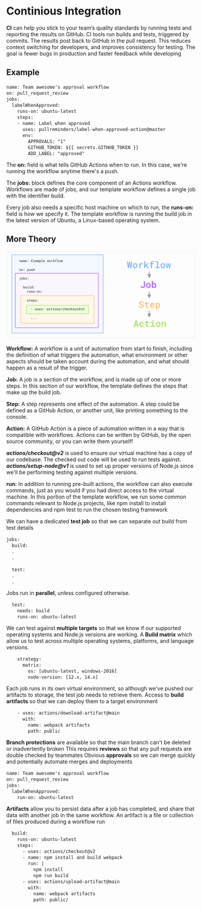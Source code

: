 # Continious Integration

**CI** can help you stick to your team’s quality standards by running tests and reporting the results on GitHub. CI tools run builds and tests, triggered by commits. The results post back to GitHub in the pull request. This reduces context switching for developers, and improves consistency for testing. The goal is fewer bugs in production and faster feedback while developing

## Example

```
name: Team awesome's approval workflow
on: pull_request_review
jobs:
  labelWhenApproved:
    runs-on: ubuntu-latest
    steps:
    - name: Label when approved
      uses: pullreminders/label-when-approved-action@master
      env:
        APPROVALS: "1"
        GITHUB_TOKEN: ${{ secrets.GITHUB_TOKEN }}
        ADD_LABEL: "approved"
 ```

The **on:** field is what tells GitHub Actions when to run. In this case, we're running the workflow anytime there's a push.

The **jobs:** block defines the core component of an Actions workflow. Workflows are made of jobs, and our template workflow defines a single job with the identifier build.

Every job also needs a specific host machine on which to run, the **runs-on:** field is how we specify it. The template workflow is running the build job in the latest version of Ubuntu, a Linux-based operating system.


## More Theory


![](images/first-image.png)


**Workflow:** A workflow is a unit of automation from start to finish, including the definition of what triggers the automation, what environment or other aspects should be taken account during the automation, and what should happen as a result of the trigger.

**Job:** A job is a section of the workflow, and is made up of one or more steps. In this section of our workflow, the template defines the steps that make up the build job.

**Step:** A step represents one effect of the automation. A step could be defined as a GitHub Action, or another unit, like printing something to the console.

**Action:** A GitHub Action is a piece of automation written in a way that is compatible with workflows. Actions can be written by GitHub, by the open source community, or you can write them yourself!

***actions/checkout@v2*** is used to ensure our virtual machine has a copy of our codebase. The checked out code will be used to run tests against.
***actions/setup-node@v1*** is used to set up proper versions of Node.js since we'll be performing testing against multiple versions.

**run:** In addition to running pre-built actions, the workflow can also execute commands, just as you would if you had direct access to the virtual machine. In this portion of the template workflow, we run some common commands relevant to Node.js projects, like npm install to install dependencies and npm test to run the chosen testing framework


We can have a dedicated **test job** so that we can separate out build from test details
```
jobs:
  build:
  .
  .
  
  test:
  .
  .
```

Jobs run in **parallel**, unless configured otherwise.
```
  test:
    needs: build
    runs-on: ubuntu-latest
```

We can test against **multiple targets** so that we know if our supported operating systems and Node.js versions are working.
A **Build matrix** which allow us to test across multiple operating systems, platforms, and language versions.
```
    strategy:
      matrix:
        os: [ubuntu-latest, windows-2016]
        node-version: [12.x, 14.x]
 ```
 
Each job runs in its own virtual environment, so although we've pushed our artifacts to storage, the test job needs to retrieve them.
Access to **build artifacts** so that we can deploy them to a target environment
```
    - uses: actions/download-artifact@main
      with: 
        name: webpack artifacts
        path: public
 ```

**Branch protections** are available so that the main branch can't be deleted or inadvertently broken
This requires **reviews** so that any pull requests are double checked by teammates
Obvious **approvals** so we can merge quickly and potentially automate merges and deployments
```
name: Team awesome's approval workflow
on: pull_request_review
jobs:
  labelWhenApproved:
    run-on: ubuntu-latest
```

**Artifacts** allow you to persist data after a job has completed, and share that data with another job in the same workflow. An artifact is a file or collection of files produced during a workflow run

```
  build:
    runs-on: ubuntu-latest
    steps:
      - uses: actions/checkout@v2
      - name: npm install and build webpack
        run: |
          npm install
          npm run build
      - uses: actions/upload-artifact@main
        with:
          name: webpack artifacts
          path: public/
```







